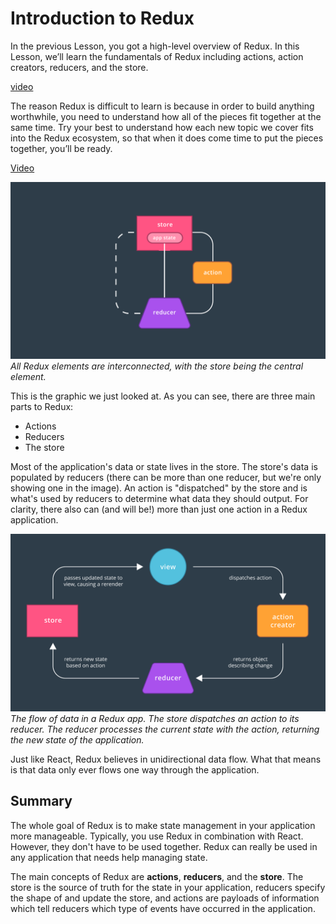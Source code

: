 # Introduction to Redux

In the previous Lesson, you got a high-level overview of Redux. In this Lesson, we’ll learn the fundamentals of Redux including actions, action creators, reducers, and the store.

[video](https://youtu.be/t_q18xa5loo)

The reason Redux is difficult to learn is because in order to build anything worthwhile, you need to understand how all of the pieces fit together at the same time. Try your best to understand how each new topic we cover fits into the Redux ecosystem, so that when it does come time to put the pieces together, you’ll be ready.

[Video](https://youtu.be/NZznIjRnCt4)

![redux infographic](../img/nd019-c2-redux-full.png)
*All Redux elements are interconnected, with the store being the central element.*

This is the graphic we just looked at. As you can see, there are three main parts to Redux:

- Actions
- Reducers
- The store

Most of the application's data or state lives in the store. The store's data is populated by reducers (there can be more than one reducer, but we're only showing one in the image). An action is "dispatched" by the store and is what's used by reducers to determine what data they should output. For clarity, there also can (and will be!) more than just one action in a Redux application.

![redux flow infographic](../img/nd019-c2-reduxflowgraphic-diagram.png)
*The flow of data in a Redux app. The store dispatches an action to its reducer. The reducer processes the current state with the action, returning the new state of the application.*

Just like React, Redux believes in unidirectional data flow. What that means is that data only ever flows one way through the application.
## Summary
The whole goal of Redux is to make state management in your application more manageable. Typically, you use Redux in combination with React. However, they don't have to be used together. Redux can really be used in any application that needs help managing state.

The main concepts of Redux are **actions**, **reducers**, and the **store**. The store is the source of truth for the state in your application, reducers specify the shape of and update the store, and actions are payloads of information which tell reducers which type of events have occurred in the application.